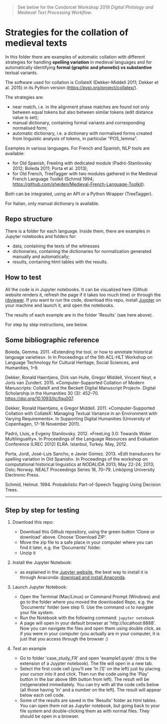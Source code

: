 > See below for the Condorcet Workshop 2019 _Digital Philology and Medieval Text Processing Workflow_.

# Strategies for the collation of medieval texts

In this folder there are examples of automatic collation with different strategies for handling **spelling variation** in medieval languages and for automatically identifying **formal (graphic and phonetic) vs substantive** textual variants.

The software used for collation is CollateX (Dekker-Middell 2011; Dekker et al. 2015) in its Python version (<https://pypi.org/project/collatex/>).

The strategies are:

- near match, i.e. in the alignment phase matches are found not only between equal tokens but also between similar tokens (edit distance value is set);
- manual dictionary, containing formal variants and corresponding normalised form;
- automatic dictionary, i.e. a dictionary with normalised forms created from linguistic analysis of tokens, in particular "POS_lemma".


Examples in various languages. For French and Spanish, NLP tools are available:

- for Old Spanish, Freeling with dedicated module (Padró-Stanilovsky 2012; Boleda 2011; Porta et al. 2013);
- for Old French, TreeTagger with two modules gathered in the Medieval French Language Toolkit (Schmid 1994; <https://github.com/sheiden/Medieval-French-Language-Toolkit>).

Both can be integrated, using an API or a Python Wrapper (TreeTagger).

For Italian, only manual dictionary is available.


## Repo structure

There is a folder for each language. Inside them, there are examples in Jupyter notebooks and folders for:

- data, containing the texts of the witnesses
- dictionaries, containing the dictionaries for normalization generated manually and automatically;
- results, containing html tables with the results.


## How to test

All the code is in Jupyter notebooks. It can be visualized here (Github website renders it, refresh the page if it takes too much time) or through the [nbviewer](http://nbviewer.jupyter.org/). If you want to run the code, download this repo, install [Juypter](https://jupyter.org/) on your machine and launch it, and open the notebooks.

The results of each example are in the folder 'Results' (see here above).

For step by step instructions, see below.



## Some bibliographic reference

Boleda, Gemma. 2011. «Extending the tool, or how to annotate historical language varieties». In In Proceedings of the 5th ACL-HLT Workshop on Language Technology for Cultural Heritage, Social Sciences, and Humanities, 1–9.

Dekker, Ronald Haentjens, Dirk van Hulle, Gregor Middell, Vincent Neyt, e Joris van Zundert. 2015. «Computer-Supported Collation of Modern Manuscripts: CollateX and the Beckett Digital Manuscript Project». Digital Scholarship in the Humanities 30 (3): 452–70. https://doi.org/10.1093/llc/fqu007.

Dekker, Ronald Haentjens, e Gregor Middell. 2011. «Computer-Supported Collation with CollateX: Managing Textual Variance in an Environment with Varying Requirements». In Supporting Digital Humanities (University of Copenhagen, 17-18 November 2011).

Padró, Lluís, e Evgeny Stanilovsky. 2012. «FreeLing 3.0: Towards Wider Multilinguality». In Proceedings of the Language Resources and Evaluation Conference (LREC 2012) ELRA. Istanbul, Turkey. May, 2012.

Porta, Jordi, Jos&eacute;-Luis Sancho, e Javier G&oacute;mez. 2013. «Edit transducers for spelling variation in Old Spanish». In Proceedings of the workshop on computational historical linguistics at NODALIDA 2013; May 22-24; 2013; Oslo; Norway. NEALT Proceedings Series 18, 70–79. Linköping University Electronic Press.

Schmid, Helmut. 1994. Probabilistic Part-of-Speech Tagging Using Decision Trees.

---


## Step by step for testing

1. Download this repo:
    - Download this Github repository, using the green button 'Clone or download' above. Choose 'Download ZIP'.
    - Move the zip file to a safe place in your computer where you can find it later, e.g. the 'Documents' folder.
    - Unzip it

2. Install the Jupyter Notebook:
    - as explained in the [Jupyter website](https://jupyter.org/install.html), the best way to install it is through Anaconda: [download and install Anaconda](https://www.anaconda.com/download/).

3. Launch Jupyter Notebook:
    - Open the Terminal (Mac/Linux) or Command Prompt (Windows) and go to the folder where you moved the downloaded Repo, e.g. the 'Documents' folder (see step 1). Use the command ```cd``` to navigate your file system.
    - Run the Notebook with the following command: ```jupyter notebook```
    - A page will open in your default browser at 'http://localhost:8888'. Now you can navigate the files and open them using double click, as if you were in your computer (you actually are in your computer, it is just that you access through the browser :)

4. Test an example
    - Go to folder 'case_study_FR' and open 'example1.ipynb' (this is the extension of a Juypter notebook). The file will open in a new tab.
    - Select the first code cell (you'll see 'In [1]' on the left) just by placing your cursor into it and click. Then run the code using the 'Play' button in the bar above (8th button from left). The result will be (re)generated immediately. You can try with all the code cells below (all those having 'In' and a number on the left). The result will appear below each cell code.
    - Some of the results are saved in the 'Results' folder as html tables. You can open them not as Jupyter notebook, but going back to your file system and double-clicking them as with normal files. They should be open in a browser.





